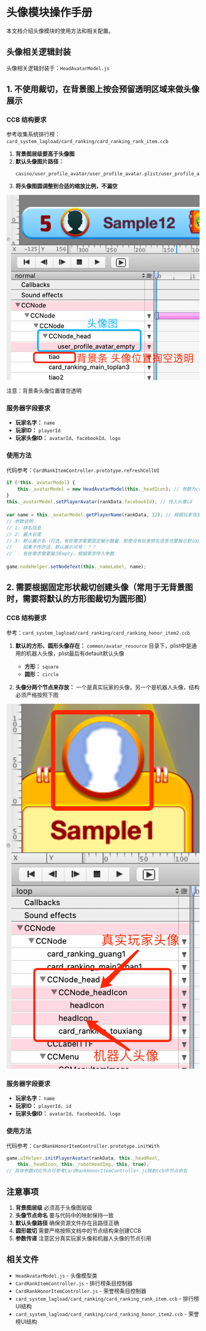 # 头像模块操作手册

本文档介绍头像模块的使用方法和相关配置。

## 头像相关逻辑封装

头像相关逻辑封装于：`HeadAvatarModel.js`

## 1. 不使用裁切，在背景图上按会预留透明区域来做头像展示

### CCB 结构要求

参考收集系统排行榜：`card_system_lagload/card_ranking/card_ranking_rank_item.ccb`

1. **背景图层级要高于头像图**
2. **默认头像图片路径：**
   ```
   casino/user_profile_avatar/user_profile_avatar.plist/user_profile_avatar_empty.png
   ```
3. **将头像图圆调整到合适的缩放比例，不漏空**

![头像展示示例1](/assets/62f234b8c2a835fe648bf9fcf0170731.png)

注意：背景条头像位置镂空透明

### 服务器字段要求

- **玩家名字：** `name`
- **玩家ID：** `playerId`
- **玩家头像ID：** `avatarId`、`facebookId`、`logo`

### 使用方法

代码参考：`CardRankItemController.prototype.refreshCellUI`

```javascript
if (!this._avatarModel) {
    this._avatarModel = new HeadAvatarModel(this._headIcon); // 参数为ccb中的头像图节点
}
this._avatarModel.setPlayerAvatar(rankData.facebookId); // 传入头像id

var name = this._avatarModel.getPlayerName(rankData, 12); // 根据玩家信息获取展示的玩家名称字符串
// 参数说明：
// 1: 排名信息
// 2: 最大长度
// 3: 默认展示名（可选，有些需求需要固定展示数量，即使没有玩家排名信息也要展示默认UI）
//    如果不传的话，默认展示问号：？？
//    有些需求需要展示Empty，根据需求传入参数

game.nodeHelper.setNodeText(this._nameLabel, name);
```

## 2. 需要根据固定形状裁切创建头像（常用于无背景图时，需要将默认的方形图裁切为圆形图）

### CCB 结构要求

参考：`card_system_lagload/card_ranking/card_ranking_honor_item2.ccb`

1. **默认的方形、圆形头像存在：** `common/avatar_resource` 目录下，plist中是通用的机器人头像，plist最后有default默认头像
   - **方形：** `square`
   - **圆形：** `circle`

2. **头像分两个节点来存放：** 一个是真实玩家的头像，另一个是机器人头像，结构必须严格按照下图

![头像展示示例2](/assets/7428c90cc8e77774831f121033c8a4a4.png)

### 服务器字段要求

- **玩家名字：** `name`
- **玩家ID：** `playerId`、`id`
- **玩家头像ID：** `avatarId`、`facebookId`、`logo`

### 使用方法

代码参考：`CardRankHonorItemController.prototype.initWith`

```javascript
game.uIHelper.initPlayerAvatar(rankData, this._headRoot,
    this._headIcon, this._robotHeadImg, this, true);
// 具体参数对应节点可参考CardRankHonorItemController.js映射ccb中节点命名
```

## 注意事项

1. **背景图层级** 必须高于头像图层级
2. **头像节点命名** 要与代码中的映射保持一致
3. **默认头像路径** 确保资源文件存在且路径正确
4. **圆形裁切** 需要严格按照文档中的节点结构来创建CCB
5. **参数传递** 注意区分真实玩家头像和机器人头像的节点引用

## 相关文件

- `HeadAvatarModel.js` - 头像模型类
- `CardRankItemController.js` - 排行榜条目控制器
- `CardRankHonorItemController.js` - 荣誉榜条目控制器
- `card_system_lagload/card_ranking/card_ranking_rank_item.ccb` - 排行榜UI结构
- `card_system_lagload/card_ranking/card_ranking_honor_item2.ccb` - 荣誉榜UI结构